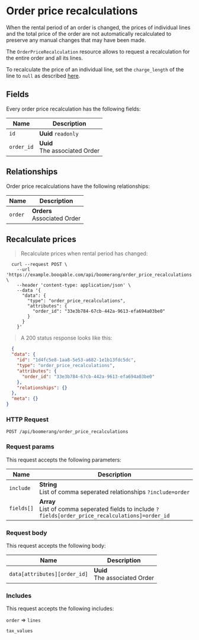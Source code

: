 # Order price recalculations

When the rental period of an order is changed, the prices of individual lines
and the total price of the order are not automatically recalculated to preserve
any manual changes that may have been made.

The `OrderPriceRecalculation` resource allows to request a recalculation for the
entire order and all its lines.

To recalculate the price of an individual line, set the `charge_length` of the
line to `null` as described [here](#lines-fields).

## Fields
Every order price recalculation has the following fields:

Name | Description
-- | --
`id` | **Uuid** `readonly`<br>
`order_id` | **Uuid** <br>The associated Order


## Relationships
Order price recalculations have the following relationships:

Name | Description
-- | --
`order` | **Orders**<br>Associated Order


## Recalculate prices



> Recalculate prices when rental period has changed:

```shell
  curl --request POST \
    --url 'https://example.booqable.com/api/boomerang/order_price_recalculations' \
    --header 'content-type: application/json' \
    --data '{
      "data": {
        "type": "order_price_recalculations",
        "attributes": {
          "order_id": "33e3b784-67cb-442a-9613-efa694a03be0"
        }
      }
    }'
```

> A 200 status response looks like this:

```json
  {
  "data": {
    "id": "1d4fc5e8-1aa8-5e53-a682-1e1b13fdc5dc",
    "type": "order_price_recalculations",
    "attributes": {
      "order_id": "33e3b784-67cb-442a-9613-efa694a03be0"
    },
    "relationships": {}
  },
  "meta": {}
}
```

### HTTP Request

`POST /api/boomerang/order_price_recalculations`

### Request params

This request accepts the following parameters:

Name | Description
-- | --
`include` | **String** <br>List of comma seperated relationships `?include=order`
`fields[]` | **Array** <br>List of comma seperated fields to include `?fields[order_price_recalculations]=order_id`


### Request body

This request accepts the following body:

Name | Description
-- | --
`data[attributes][order_id]` | **Uuid** <br>The associated Order


### Includes

This request accepts the following includes:

`order` => 
`lines`


`tax_values`








